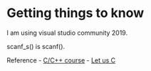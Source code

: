 # Getting things to know

I am using visual studio community 2019. 


scanf_s() is scanf().


Reference - [C/C++ course](https://www.udemy.com/course/datastructurescncpp/)
          - [Let us C](https://www.amazon.in/Let-Us-C-Yashavant-Kanetkar/dp/8183331637)
